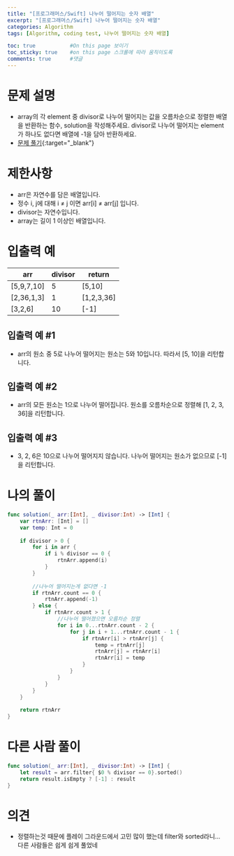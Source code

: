 ```yaml
---
title: "[프로그래머스/Swift] 나누어 떨어지는 숫자 배열"
excerpt: "[프로그래머스/Swift] 나누어 떨어지는 숫자 배열"
categories: Algorithm
tags: [Algorithm, coding test, 나누어 떨어지는 숫자 배열]

toc: true           #On this page 보이기 
toc_sticky: true    #on this page 스크롤에 따라 움직이도록 
comments: true      #댓글
---
```

# 문제 설명 
- array의 각 element 중 divisor로 나누어 떨어지는 값을 오름차순으로 정렬한 배열을 반환하는 함수, solution을 작성해주세요.
divisor로 나누어 떨어지는 element가 하나도 없다면 배열에 -1을 담아 반환하세요.
- [문제 풀기](https://school.programmers.co.kr/learn/courses/30/lessons/12910){:target="_blank"} 

# 제한사항
- arr은 자연수를 담은 배열입니다.
- 정수 i, j에 대해 i ≠ j 이면 arr[i] ≠ arr[j] 입니다.
- divisor는 자연수입니다.
- array는 길이 1 이상인 배열입니다.

# 입출력 예

|arr|divisor|return|
|---|---|---|
|[5,9,7,10]|5|[5,10]|
|[2,36,1,3]|1|[1,2,3,36]|
|[3,2,6]|10|[-1]|

## 입출력 예 #1 
- arr의 원소 중 5로 나누어 떨어지는 원소는 5와 10입니다. 따라서 [5, 10]을 리턴합니다.

## 입출력 예 #2 
- arr의 모든 원소는 1으로 나누어 떨어집니다. 원소를 오름차순으로 정렬해 [1, 2, 3, 36]을 리턴합니다.

## 입출력 예 #3
- 3, 2, 6은 10으로 나누어 떨어지지 않습니다. 나누어 떨어지는 원소가 없으므로 [-1]을 리턴합니다.

# 나의 풀이 
```swift 
func solution(_ arr:[Int], _ divisor:Int) -> [Int] {
    var rtnArr: [Int] = []
    var temp: Int = 0 
    
    if divisor > 0 {
        for i in arr {
            if i % divisor == 0 {
                rtnArr.append(i)
            }
        }
        
        //나누어 떨어지는게 없다면 -1 
        if rtnArr.count == 0 {
            rtnArr.append(-1)
        } else {
            if rtnArr.count > 1 {
                //나누어 떨어졌으면 오름차순 정렬 
                for i in 0...rtnArr.count - 2 {
                    for j in i + 1...rtnArr.count - 1 {
                        if rtnArr[i] > rtnArr[j] {
                            temp = rtnArr[j] 
                            rtnArr[j] = rtnArr[i] 
                            rtnArr[i] = temp 
                        }
                    }
                }
            }
        }
    }
    
    return rtnArr
}
``` 
# 다른 사람 풀이 
```swift 
func solution(_ arr:[Int], _ divisor:Int) -> [Int] {
    let result = arr.filter{ $0 % divisor == 0}.sorted()
    return result.isEmpty ? [-1] : result
}
``` 

# 의견 
- 정렬하는것 때문에 플레이 그라운드에서 고민 많이 했는데 filter와 sorted라니... 다른 사람들은 쉽게 쉽게 풀었네